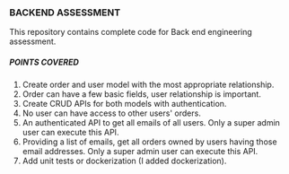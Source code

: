 ### BACKEND ASSESSMENT
This repository contains complete code for Back end engineering assessment.

##### POINTS COVERED
1. Create order and user model with the most appropriate relationship.
2. Order can have a few basic fields, user relationship is important.
3. Create CRUD APIs for both models with authentication.
4. No user can have access to other users' orders.
5. An authenticated API to get all emails of all users. Only a super admin user can execute this API.
6. Providing a list of emails, get all orders owned by users having those email addresses. Only a super admin user can execute this API.
7. Add unit tests or dockerization (I added dockerization).
